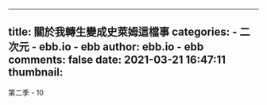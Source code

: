
---
title: 關於我轉生變成史萊姆這檔事
categories: 
    - 二次元
    - ebb.io - ebb
author: ebb.io - ebb
comments: false
date: 2021-03-21 16:47:11
thumbnail: 
---

<div>   
第二季 - 10  
</div>
            